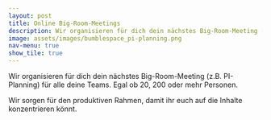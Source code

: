 ```yaml
---
layout: post
title: Online Big-Room-Meetings
description: Wir organisieren für dich dein nächstes Big-Room-Meeting (z.B. PI-Planning) für alle deine Teams.
image: assets/images/bumblespace_pi-planning.png
nav-menu: true
show_tile: true
---
```

Wir organisieren für dich dein nächstes Big-Room-Meeting (z.B. PI-Planning) für alle deine Teams. Egal ob 20, 200 oder mehr Personen.

Wir sorgen für den produktiven Rahmen, damit ihr euch auf die Inhalte konzentrieren könnt.